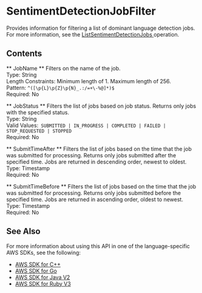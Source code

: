 # SentimentDetectionJobFilter<a name="API_SentimentDetectionJobFilter"></a>

Provides information for filtering a list of dominant language detection jobs\. For more information, see the [ ListSentimentDetectionJobs ](API_ListSentimentDetectionJobs.md) operation\.

## Contents<a name="API_SentimentDetectionJobFilter_Contents"></a>

 ** JobName **   <a name="comprehend-Type-SentimentDetectionJobFilter-JobName"></a>
Filters on the name of the job\.  
Type: String  
Length Constraints: Minimum length of 1\. Maximum length of 256\.  
Pattern: `^([\p{L}\p{Z}\p{N}_.:/=+\-%@]*)$`   
Required: No

 ** JobStatus **   <a name="comprehend-Type-SentimentDetectionJobFilter-JobStatus"></a>
Filters the list of jobs based on job status\. Returns only jobs with the specified status\.  
Type: String  
Valid Values:` SUBMITTED | IN_PROGRESS | COMPLETED | FAILED | STOP_REQUESTED | STOPPED`   
Required: No

 ** SubmitTimeAfter **   <a name="comprehend-Type-SentimentDetectionJobFilter-SubmitTimeAfter"></a>
Filters the list of jobs based on the time that the job was submitted for processing\. Returns only jobs submitted after the specified time\. Jobs are returned in descending order, newest to oldest\.  
Type: Timestamp  
Required: No

 ** SubmitTimeBefore **   <a name="comprehend-Type-SentimentDetectionJobFilter-SubmitTimeBefore"></a>
Filters the list of jobs based on the time that the job was submitted for processing\. Returns only jobs submitted before the specified time\. Jobs are returned in ascending order, oldest to newest\.  
Type: Timestamp  
Required: No

## See Also<a name="API_SentimentDetectionJobFilter_SeeAlso"></a>

For more information about using this API in one of the language\-specific AWS SDKs, see the following:
+  [ AWS SDK for C\+\+](https://docs.aws.amazon.com/goto/SdkForCpp/comprehend-2017-11-27/SentimentDetectionJobFilter) 
+  [ AWS SDK for Go](https://docs.aws.amazon.com/goto/SdkForGoV1/comprehend-2017-11-27/SentimentDetectionJobFilter) 
+  [ AWS SDK for Java V2](https://docs.aws.amazon.com/goto/SdkForJavaV2/comprehend-2017-11-27/SentimentDetectionJobFilter) 
+  [ AWS SDK for Ruby V3](https://docs.aws.amazon.com/goto/SdkForRubyV3/comprehend-2017-11-27/SentimentDetectionJobFilter) 